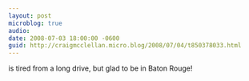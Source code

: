 ```yaml
---
layout: post
microblog: true
audio: 
date: 2008-07-03 18:00:00 -0600
guid: http://craigmcclellan.micro.blog/2008/07/04/t850378033.html
---
```

is tired from a long drive, but glad to be in Baton Rouge!
